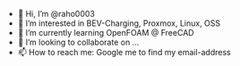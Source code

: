 - 👋 Hi, I’m @raho0003
- 👀 I’m interested in BEV-Charging, Proxmox, Linux, OSS
- 🌱 I’m currently learning OpenFOAM @ FreeCAD
- 💞️ I’m looking to collaborate on ...
- 📫 How to reach me: Google me to find my email-address

<!---
raho0003/raho0003 is a ✨ special ✨ repository because its `README.md` (this file) appears on your GitHub profile.
You can click the Preview link to take a look at your changes.
--->
